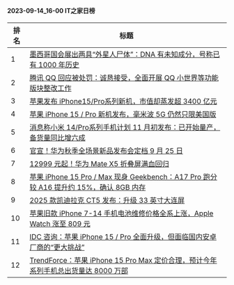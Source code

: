 #### 2023-09-14_16-00  IT之家日榜

| 排名 | 标题|
| --- | ---|
| 1 | [墨西哥国会展出两具“外星人尸体”：DNA 有未知成分，号称已有 1000 年历史](https://www.ithome.com/0/718/955.htm) |
| 2 | [腾讯 QQ 回应被处罚：诚恳接受，全面开展 QQ 小世界等功能版块整改工作](https://www.ithome.com/0/718/964.htm) |
| 3 | [苹果发布 iPhone15/Pro系列新机，市值却蒸发超 3400 亿元](https://www.ithome.com/0/718/881.htm) |
| 4 | [苹果 iPhone 15 / Pro 新机发布，毫米波 5G 仍然只限美国版](https://www.ithome.com/0/718/959.htm) |
| 5 | [消息称小米 14/Pro系列手机计划 11 月初发布：已开始量产，备货量同比增六成](https://www.ithome.com/0/718/949.htm) |
| 6 | [官宣！华为秋季全场景新品发布会定档 9 月 25 日](https://www.ithome.com/0/719/008.htm) |
| 7 | [12999 元起！华为 Mate X5 折叠屏满血回归](https://www.ithome.com/0/719/015.htm) |
| 8 | [苹果 iPhone 15 Pro / Max 现身 Geekbench：A17 Pro 跑分较 A16 提升约 15%，确认 8GB 内存](https://www.ithome.com/0/719/031.htm) |
| 9 | [2025 款凯迪拉克 CT5 发布：升级 33 英寸大连屏](https://www.ithome.com/0/718/976.htm) |
| 10 | [苹果旧款 iPhone 7-14 手机电池维修价格全系上涨，Apple Watch 涨至 809 元](https://www.ithome.com/0/719/033.htm) |
| 11 | [IDC 咨询：苹果 iPhone 15 / Pro 全面升级，但面临国内安卓厂商的“更大挑战”](https://www.ithome.com/0/718/921.htm) |
| 12 | [TrendForce：苹果 iPhone 15 Pro Max 定价合理，预计今年系列手机总出货量达 8000 万部](https://www.ithome.com/0/718/939.htm) |
